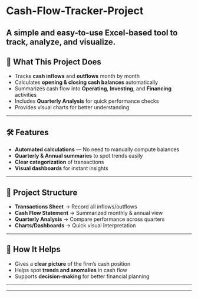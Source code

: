 # Cash-Flow-Tracker-Project
A simple and easy-to-use **Excel-based tool** to track, analyze, and visualize. 
---

## 📌 What This Project Does
- Tracks **cash inflows** and **outflows** month by month  
- Calculates **opening & closing cash balances** automatically  
- Summarizes cash flow into **Operating**, **Investing**, and **Financing** activities  
- Includes **Quarterly Analysis** for quick performance checks  
- Provides visual charts for better understanding

---

## 🛠 Features
- **Automated calculations** — No need to manually compute balances  
- **Quarterly & Annual summaries** to spot trends easily  
- **Clear categorization** of transactions  
- **Visual dashboards** for instant insights

---

## 📂 Project Structure
- **Transactions Sheet** → Record all inflows/outflows  
- **Cash Flow Statement** → Summarized monthly & annual view  
- **Quarterly Analysis** → Compare performance across quarters  
- **Charts/Dashboards** → Quick visual interpretation  

---

## 🎯 How It Helps
- Gives a **clear picture** of the firm’s cash position  
- Helps spot **trends and anomalies** in cash flow  
- Supports **decision-making** for better financial planning  

---

---
